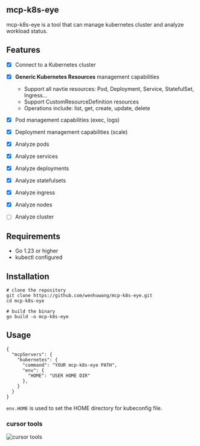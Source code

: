 ## mcp-k8s-eye

mcp-k8s-eye is a tool that can manage kubernetes cluster and analyze workload status.

## Features

- [x] Connect to a Kubernetes cluster
- [x] **Generic Kubernetes Resources** management capabilities
  - Support all navtie resources: Pod, Deployment, Service, StatefulSet, Ingress...
  - Support CustomResourceDefinition resources
  - Operations include: list, get, create, update, delete
- [x] Pod management capabilities (exec, logs)
- [x] Deployment management capabilities (scale)
- [x] Analyze pods
- [x] Analyze services
- [x] Analyze deployments
- [x] Analyze statefulsets
- [x] Analyze ingress
- [x] Analyze nodes
- [ ] Analyze cluster


## Requirements
- Go 1.23 or higher
- kubectl configured

## Installation
```
# clone the repository
git clone https://github.com/wenhuwang/mcp-k8s-eye.git
cd mcp-k8s-eye

# build the binary
go build -o mcp-k8s-eye
```

## Usage
```
{
  "mcpServers": {
    "kubernetes": {
      "command": "YOUR mcp-k8s-eye PATH",
      "env": {
        "HOME": "USER HOME DIR"
      },
    }
  }
}
```
`env.HOME` is used to set the HOME directory for kubeconfig file.

### cursor tools
![cursor tools](./images/mcp-server-tools.png)